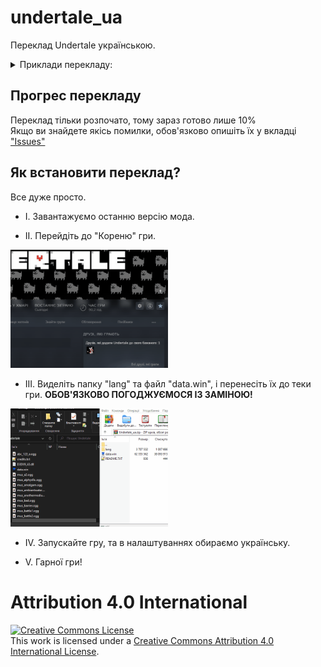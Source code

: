 # undertale_ua
Переклад Undertale українською.


<details>
    <summary>Приклади перекладу:</summary>
    <img width="75%" alt="Screenshots translation" src="assets/images/examples/title.png">
    <img width="75%" alt="Screenshots translation" src="assets/images/examples/intro.png">
    <img width="75%" alt="Screenshots translation" src="assets/images/examples/naming.gif">
    <img width="75%" alt="Screenshots translation" src="assets/images/examples/die.gif">
    <img width="75%" alt="Screenshots translation" src="assets/images/examples/save.png">
    <img width="75%" alt="Screenshots translation" src="assets/images/examples/dummy.gif">
    <img width="75%" alt="Screenshots translation" src="assets/images/examples/ran.gif">
</details>

## Прогрес перекладу

Переклад тільки розпочато, тому зараз готово лише 10%
<br>
Якщо ви знайдете якісь помилки, обов'язково опишіть їх у вкладці <a href="https://github.com/Roavello/undertale_ua/issues">"Issues"</a>

## Як встановити переклад?

Все дуже просто.
<br>
* I. Завантажуємо останню версію мода.

* II. Перейдіть до "Кореню" гри.
<img width="50%" alt="Step2" src="assets/images/tutoriel/step2.gif">

* III. Виделіть папку "lang" та файл "data.win", і перенесіть їх до теки гри. <b>ОБОВ'ЯЗКОВО ПОГОДЖУЄМОСЯ ІЗ ЗАМІНОЮ!</b>
<img width="50%" alt="Step3" src="assets/images/tutoriel/step3.gif">

* IV. Запускайте гру, та в налаштуваннях обираємо українську.

* V. Гарної гри!

# Attribution 4.0 International

<a rel="license" href="http://creativecommons.org/licenses/by/4.0/"><img alt="Creative Commons License" style="border-width:0" src="https://i.creativecommons.org/l/by/4.0/88x31.png" /></a><br />This work is licensed under a <a rel="license" href="http://creativecommons.org/licenses/by/4.0/">Creative Commons Attribution 4.0 International License</a>.